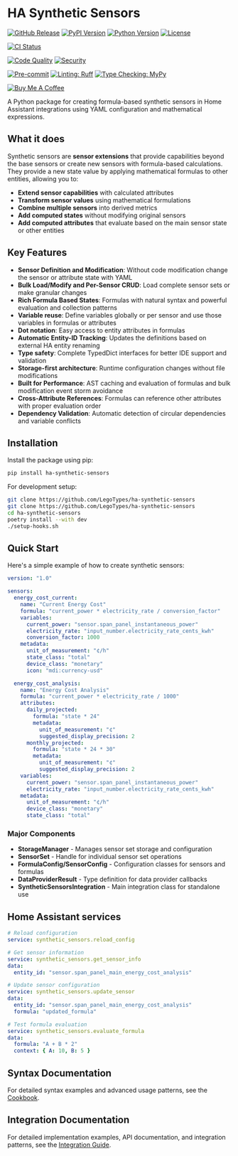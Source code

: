 # HA Synthetic Sensors

[![GitHub Release](https://img.shields.io/github/v/release/LegoTypes/ha-synthetic-sensors?style=flat-square)](https://github.com/LegoTypes/ha-synthetic-sensors/releases)
[![PyPI Version](https://img.shields.io/pypi/v/ha-synthetic-sensors?style=flat-square)](https://pypi.org/project/ha-synthetic-sensors/)
[![Python Version](https://img.shields.io/pypi/pyversions/ha-synthetic-sensors?style=flat-square)](https://pypi.org/project/ha-synthetic-sensors/)
[![License](https://img.shields.io/github/license/LegoTypes/ha-synthetic-sensors?style=flat-square)](https://github.com/LegoTypes/ha-synthetic-sensors/blob/main/LICENSE)

[![CI Status](https://img.shields.io/github/actions/workflow/status/LegoTypes/ha-synthetic-sensors/ci.yml?branch=main&style=flat-square&label=CI)](https://github.com/LegoTypes/ha-synthetic-sensors/actions/workflows/ci.yml)

[![Code Quality](https://img.shields.io/codefactor/grade/github/LegoTypes/ha-synthetic-sensors?style=flat-square)](https://www.codefactor.io/repository/github/legotypes/ha-synthetic-sensors)
[![Security](https://img.shields.io/snyk/vulnerabilities/github/LegoTypes/ha-synthetic-sensors?style=flat-square)](https://snyk.io/test/github/LegoTypes/ha-synthetic-sensors)

[![Pre-commit](https://img.shields.io/badge/pre--commit-enabled-brightgreen?logo=pre-commit&style=flat-square)](https://github.com/pre-commit/pre-commit)
[![Linting: Ruff](https://img.shields.io/endpoint?url=https://raw.githubusercontent.com/astral-sh/ruff/main/assets/badge/v2.json&style=flat-square)](https://github.com/astral-sh/ruff)
[![Type Checking: MyPy](https://img.shields.io/badge/type%20checking-mypy-blue?style=flat-square)](https://mypy-lang.org/)

[![Buy Me A Coffee](https://img.shields.io/badge/Buy%20Me%20A%20Coffee-support%20development-FFDD00?style=flat-square&logo=buy-me-a-coffee&logoColor=black)](https://www.buymeacoffee.com/cayossarian)

A Python package for creating formula-based synthetic sensors in Home Assistant integrations using YAML configuration and
mathematical expressions.

## What it does

Synthetic sensors are **sensor extensions** that provide capabilities beyond the base sensors or create new sensors with
formula-based calculations. They provide a new state value by applying mathematical formulas to other entities, allowing you
to:

- **Extend sensor capabilities** with calculated attributes
- **Transform sensor values** using mathematical formulations
- **Combine multiple sensors** into derived metrics
- **Add computed states** without modifying original sensors
- **Add computed attributes** that evaluate based on the main sensor state or other entities

## Key Features

- **Sensor Definition and Modification**: Without code modification change the sensor or attribute state with YAML
- **Bulk Load/Modify and Per-Sensor CRUD**: Load complete sensor sets or make granular changes
- **Rich Formula Based States**: Formulas with natural syntax and powerful evaluation and collection patterns
- **Variable reuse**: Define variables globally or per sensor and use those variables in formulas or attributes
- **Dot notation**: Easy access to entity attributes in formulas
- **Automatic Entity-ID Tracking**: Updates the definitions based on external HA entity renaming
- **Type safety**: Complete TypedDict interfaces for better IDE support and validation
- **Storage-first architecture**: Runtime configuration changes without file modifications
- **Built for Performance**: AST caching and evaluation of formulas and bulk modification event storm avoidance
- **Cross-Attribute References**: Formulas can reference other attributes with proper evaluation order
- **Dependency Validation**: Automatic detection of circular dependencies and variable conflicts

## Installation

Install the package using pip:

```bash
pip install ha-synthetic-sensors
```

For development setup:

```bash
git clone https://github.com/LegoTypes/ha-synthetic-sensors
git clone https://github.com/LegoTypes/ha-synthetic-sensors
cd ha-synthetic-sensors
poetry install --with dev
./setup-hooks.sh
```

## Quick Start

Here's a simple example of how to create synthetic sensors:

```yaml
version: "1.0"

sensors:
  energy_cost_current:
    name: "Current Energy Cost"
    formula: "current_power * electricity_rate / conversion_factor"
    variables:
      current_power: "sensor.span_panel_instantaneous_power"
      electricity_rate: "input_number.electricity_rate_cents_kwh"
      conversion_factor: 1000
    metadata:
      unit_of_measurement: "¢/h"
      state_class: "total"
      device_class: "monetary"
      icon: "mdi:currency-usd"

  energy_cost_analysis:
    name: "Energy Cost Analysis"
    formula: "current_power * electricity_rate / 1000"
    attributes:
      daily_projected:
        formula: "state * 24"
        metadata:
          unit_of_measurement: "¢"
          suggested_display_precision: 2
      monthly_projected:
        formula: "state * 24 * 30"
        metadata:
          unit_of_measurement: "¢"
          suggested_display_precision: 2
    variables:
      current_power: "sensor.span_panel_instantaneous_power"
      electricity_rate: "input_number.electricity_rate_cents_kwh"
    metadata:
      unit_of_measurement: "¢/h"
      device_class: "monetary"
      state_class: "total"
```

### Major Components

- **StorageManager** - Manages sensor set storage and configuration
- **SensorSet** - Handle for individual sensor set operations
- **FormulaConfig/SensorConfig** - Configuration classes for sensors and formulas
- **DataProviderResult** - Type definition for data provider callbacks
- **SyntheticSensorsIntegration** - Main integration class for standalone use

## Home Assistant services

```yaml
# Reload configuration
service: synthetic_sensors.reload_config

# Get sensor information
service: synthetic_sensors.get_sensor_info
data:
  entity_id: "sensor.span_panel_main_energy_cost_analysis"

# Update sensor configuration
service: synthetic_sensors.update_sensor
data:
  entity_id: "sensor.span_panel_main_energy_cost_analysis"
  formula: "updated_formula"

# Test formula evaluation
service: synthetic_sensors.evaluate_formula
data:
  formula: "A + B * 2"
  context: { A: 10, B: 5 }
```

## Syntax Documentation

For detailed syntax examples and advanced usage patterns, see the
[Cookbook](https://github.com/LegoTypes/ha-synthetic-sensors/blob/main/docs/cookbook.md).

## Integration Documentation

For detailed implementation examples, API documentation, and integration patterns, see the
[Integration Guide](https://github.com/LegoTypes/ha-synthetic-sensors/blob/main/docs/Synthetic_Sensors_Integration_Guide.md).
